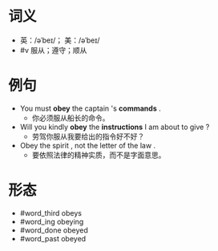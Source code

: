 # 词义
- 英：/əˈbeɪ/； 美：/əˈbeɪ/
- #v 服从；遵守；顺从
# 例句
- You must **obey** the captain 's **commands** .
	- 你必须服从船长的命令。
- Will you kindly **obey** the **instructions** I am about to give ?
	- 劳驾你服从我要给出的指令好不好？
- Obey the spirit , not the letter of the law .
	- 要依照法律的精神实质，而不是字面意思。
# 形态
- #word_third obeys
- #word_ing obeying
- #word_done obeyed
- #word_past obeyed
